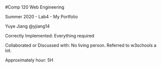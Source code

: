#Comp 120 Web Engineering

Summer 2020 - Lab4 - My Portfolio

Yuye Jiang  @yjiang14


Correctly Implemented: Everything required


Collaborated or Discussed with: No living person. Referred to w3schools a lot.


Approximately hour: 5H